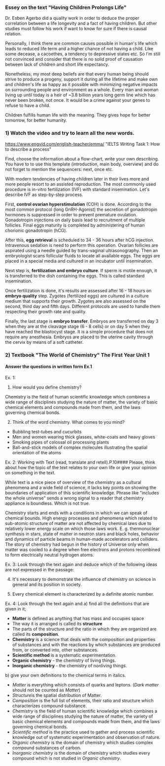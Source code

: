 ### Essey on the text "Having Children Prolongs Life"

Dr. Esben Agerbo did a quality work in order to deduce the proper correlation between a life longevity and a fact of having children. But other studies must follow his work if want to know for sure if there is causal relation.

Personally, I think there are common causes possible in human's life which leads to reduced life term and a higher chance of not having a child. Like some decease, a cacoethes, a tendency to depressive states etc. So I'm still not convinced and consider that there is no solid proof of causation between lack of children and short life expectancy.

Nonetheless, my most deep beliefs are that every human being should strive to produce a progeny, support it during all the lifetime and make own and children's life as happy as it possible with minimizing negative impacts on surrounding people and environment as a whole. Every man and woman living up until today is a heir of ~3.8 billion years long germ line which has never been broken, not once. It would be a crime against your genes to refuse to have a child.

Children fulfills human life with the meaning. They gives hope for better tomorrow, for better humanity.


### 1) Watch the video and try to learn all the new words.
https://www.engvid.com/english-teacher/emma/  "IELTS Writing Task 1: How to describe a process"

Find, choose the  information about a flow-chart, write your own describing. You have to to use this template
(introduction, main body, overview) and do not forget to mention the sequencers: next, once etc.

With modern tendencies of having children later in their lives more and more people resort to an assisted reproduction. The most commonly used procedure is in-vitro fertilization (IVF) with standard insemination. Let's describe IVF as step-by-step process.

First, **control ovarian hyperstimulation** (COH) is done. According to the most common protocol (long GnRH-Agonist) the secretion of gonadotropin hormones is suppressed in order to prevent premature ovulation. Gonadotropin injections on daily basis lead to recruitment of multiple follicles. Final eggs maturity is completed by administering of human chorionic gonadotropin (hCG).

After this, **egg retrieval** is scheduled to 34 - 36 hours after hCG injection. Intravenous sedation is need to perform this operation. Ovarian follicles are aspirated using a needle guided by trans-vaginal ultrasonography. Then an embryologist scans follicular fluids to locate all available eggs. The eggs are placed in a special media and cultured in an incubator until insemination.

Next step is, **fertilization and embryo culture**. If sperm is motile enough, it is transferred to the dish containing the eggs. This is called standard insemination.

Once fertilization is done, it's results are assessed after 16 - 18 hours on **embryo quality** step. Zygotes (fertilized eggs) are cultured in a culture medium that supports their growth. Zygotes are also assessed on the second, third day and fifth days. Different protocols are used to handle them respecting their growth rate and quality.

Finally, the last stage is **embryo transfer**. Embryos are transferred on day 3 when they are at the cleavage stage (6 - 8 cells) or on day 5 when they have reached the blastocyst stage. It is a simple procedure that does not require any anesthesia. Embryos are placed to the uterine cavity through the cervix by means of a soft catheter.


### 2) Textbook "The World of Chemistry" The First Year Unit 1

#### Answer the questions  in written  form Ex.1

Ex. 1:
1. How would you define chemistry?

Chemistry is the field of human scientific knowledge which combines a wide range of disciplines studying the nature of matter, the variety of basic chemical elements and compounds made from them, and the laws governing chemical bonds.

2. Think of the word chemistry. What comes to you mind?

- Bubbling test-tubes and cucurbits
- Men and women wearing thick glasses, white-coats and heavy gloves
- Smoking pipes of colossal oil processing plants
- Ball-and-stick models of complex molecules illustrating the spatial orientation of the atoms

Ex. 2: Working with Text (read, translate and retell).P.10####
Please, think about how the topic of the text relates to your own life or give your opinion on something in the text.

While text is a nice piece of overview of the chemistry as a cultural phenomena and a wide field of science, it lacks key points on showing the boundaries of application of this scientific knowledge. Phrase like "includes the whole universe" sends a wrong signal to a reader that chemistry appliance is boundless. Which is not true.

Chemistry starts and ends with a conditions in which we can speak of chemical bounds. High energy processes and phenomena which related to sub-atomic structure of matter are not affected by chemical laws due to relatively lower energy scale on which those laws work. E. g. thermonuclear synthesis in stars, state of matter in neutron stars and black holes, behavior and dynamics of particle beams in human-made accelerators and colliders. The story of chemistry had begun in the history of Universe only when matter was cooled to a degree when free electrons and protons recombined to form electrically neutral hydrogen atoms.

Ex. 3: Look through the text again and deduce which of the following ideas are not expressed in the passage:

4. It's necessary to demonstrate the influence of chemistry on science in general and its position in society.

9. Every chemical element is characterized by a definite atomic number.


Ex. 4: Look through the text again and
a) find all the definitions that are given in it;
- **Matter** is defined as anything that has mass and occupies space
- The way it is arranged is called its **structure**
- The parts of the structure and the ratio in which they are organized are called its **composition**.
- **Chemistry** is a science that deals with the composition and properties of substances and with the reactions by which substances are produced from, or converted into, other substances.
- **Scientific method** is a systematic experimentation.
- **Organic chemistry** - the chemistry of living things.
- **Inorganic chemistry** - the chemistry of nonliving things.

b) give your own definitions to the chemical terms in italics.

- *Matter* is everything which consists of quarks and leptons. (*Dark matter* should not be counted as *Matter*)
- *Structure*is the spatial distribution of Matter.
- *Composition* is the full list of elements, their ratio and structure which characterizes compound substance.
- *Chemistry* is the field of human scientific knowledge which combines a wide range of disciplines studying the nature of matter, the variety of basic chemical elements and compounds made from them, and the laws governing chemical bonds.
- *Scientific method* is the practice used to gather and process scientific knowledge out of systematic experimentation and observation of nature.
- *Organic chemistry* is the domain of chemistry which studies complex compound substances of carbon.
- *Inorganic chemistry* is the domain of chemistry which studies every compound which is not studied in  *Organic chemistry*.
